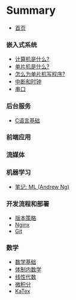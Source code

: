 # Summary

* [首页](README.md)

### 嵌入式系统

* [计算机是什么?](docs/system/computer.md)
* [单片机是什么?](docs/system/mcs-intro.md)
* [怎么为单片机写程序?](docs/system/mcs-write-code.md)
* [中断和时钟](docs/system/mcs-int-and-timer.md)
* [串口](docs/system/mcs-serial-port.md)

### 后台服务

* [C语言基础](/docs/backend/c.md)

### 前端应用

### 流媒体

### 机器学习

* [笔记: ML (Andrew Ng)](/docs/ai/ml.md)

### 开发流程和部署

* [版本策略]()
* [Nginx]()
* [Git]()

### 数学

* [数学基础](docs/math/index.md)
* [体制内数学](docs/math/school.md)
* [线性代数](docs/math/algebra.md)
* [微积分](docs/math/calculus.md)
* [KaTex](docs/math/katex.md)